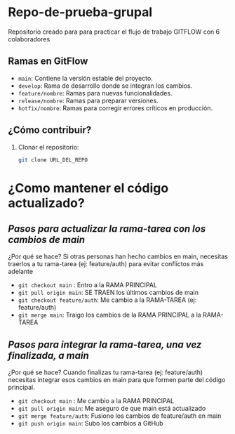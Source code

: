 # Repo-de-prueba-grupal
Repositorio creado para para practicar el flujo de trabajo GITFLOW con 6 colaboradores

## Ramas en GitFlow
- `main`: Contiene la versión estable del proyecto.
- `develop`: Rama de desarrollo donde se integran los cambios.
- `feature/nombre`: Ramas para nuevas funcionalidades.
- `release/nombre`: Ramas para preparar versiones.
- `hotfix/nombre`: Ramas para corregir errores críticos en producción.

## ¿Cómo contribuir?
1. Clonar el repositorio:  
   ```bash
   git clone URL_DEL_REPO


# ¿Como mantener el código actualizado?

## *Pasos para actualizar la rama-tarea con los cambios de main*

¿Por qué se hace?
Si otras personas han hecho cambios en main, necesitas traerlos a tu rama-tarea (ej: feature/auth) para evitar conflictos más adelante

- `git checkout main`   :   Entro a la RAMA PRINCIPAL
- `git pull origin main`:   SE TRAEN los últimos cambios de main
- `git checkout feature/auth`:   Me cambio a la RAMA-TAREA (ej: feature/auth)
- `git merge main`:   Traigo los cambios de la RAMA PRINCIPAL a la RAMA-TAREA



## *Pasos para integrar la rama-tarea, una vez finalizada, a main*

¿Por qué se hace?
Cuando finalizas tu rama-tarea (ej: feature/auth) necesitas integrar esos cambios en main para que formen parte del código principal.

- `git checkout main`  :   Me cambio a la RAMA PRINCIPAL
- `git pull origin main`:   Me aseguro de que main está actualizado
- `git merge feature/auth`:   Fusiono los cambios de feature/auth en main
- `git push origin main`:   Subo los cambios a GitHub
